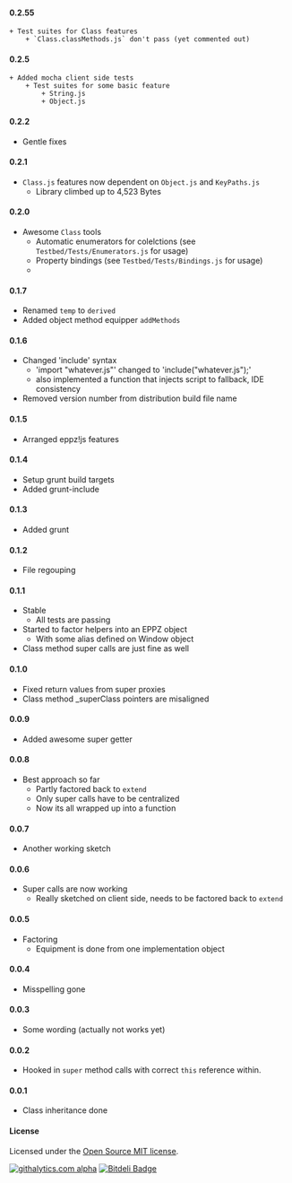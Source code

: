 #### 0.2.55

    + Test suites for Class features
        + `Class.classMethods.js` don't pass (yet commented out)


#### 0.2.5

    + Added mocha client side tests
        + Test suites for some basic feature
            + String.js
            + Object.js


#### 0.2.2

+ Gentle fixes


#### 0.2.1

+ `Class.js` features now dependent on `Object.js` and `KeyPaths.js`
    + Library climbed up to 4,523 Bytes


#### 0.2.0

+ Awesome `Class` tools
    + Automatic enumerators for colelctions (see `Testbed/Tests/Enumerators.js` for usage)
    + Property bindings (see `Testbed/Tests/Bindings.js` for usage)
    +

#### 0.1.7

+ Renamed `temp` to `derived`
+ Added object method equipper `addMethods`


#### 0.1.6

+ Changed 'include' syntax
    + 'import "whatever.js"' changed to 'include("whatever.js");'
    + also implemented a function that injects script to fallback, IDE consistency
+ Removed version number from distribution build file name


#### 0.1.5

+ Arranged eppz!js features


#### 0.1.4

+ Setup grunt build targets
+ Added grunt-include


#### 0.1.3

+ Added grunt


#### 0.1.2

+ File regouping


#### 0.1.1

+ Stable
  + All tests are passing
+ Started to factor helpers into an EPPZ object
  + With some alias defined on Window object
+ Class method super calls are just fine as well


#### 0.1.0

+ Fixed return values from super proxies
+ Class method _superClass pointers are misaligned


#### 0.0.9

+ Added awesome super getter


#### 0.0.8

+ Best approach so far
  + Partly factored back to `extend`
  + Only super calls have to be centralized
  + Now its all wrapped up into a function


#### 0.0.7

+ Another working sketch


#### 0.0.6

+ Super calls are now working
  + Really sketched on client side, needs to be factored back to `extend`


#### 0.0.5

+ Factoring
  + Equipment is done from one implementation object


#### 0.0.4

+ Misspelling gone


#### 0.0.3

+ Some wording (actually not works yet)


#### 0.0.2

+ Hooked in `super` method calls with correct `this` reference within.


#### 0.0.1

+ Class inheritance done


#### License
Licensed under the [Open Source MIT license](http://en.wikipedia.org/wiki/MIT_License).

[![githalytics.com alpha](https://cruel-carlota.pagodabox.com/02949f8d26ad5362c8cbed6962cef669 "githalytics.com")](http://githalytics.com/eppz/eppz-js)
[![Bitdeli Badge](https://d2weczhvl823v0.cloudfront.net/eppz/eppz-js/trend.png)](https://bitdeli.com/free "Bitdeli Badge")
